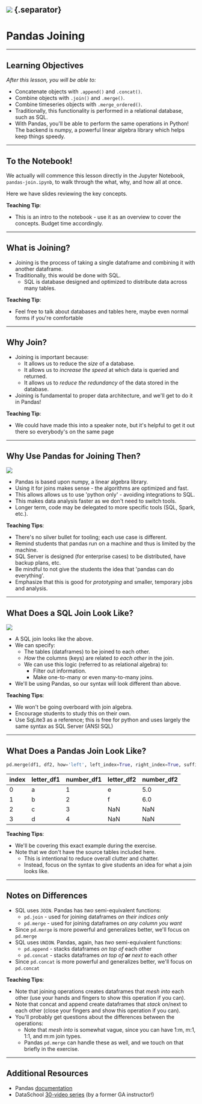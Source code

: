 <!--
---
title: Pandas Joining
type: lesson
duration: "0:45"
---
-->

## ![](https://s3.amazonaws.com/python-ga/images/GA_Cog_Medium_White_RGB.png)  {.separator}

<h1>Pandas Joining</h1>

<!--

## Overview
This is an intro to the notebook - use it as an overview to cover the concepts. Budget time accordingly.

## Important Notes or Prerequisites

- There are **Class Questions** littered throughout the notebook. Use as much/little time on these as you see fit relative to how your class is pacing
- This lesson includes high level slides and a Notebook. To present this content, it is recommended you begin directly with the Jupyter Notebook. The student slides contain the wrap-up of the big ideas covered in the notebook.


---

## Learning Objectives
*After this lesson, you will be able to:*

- Concatenate objects with .append() and .concat()
- Combinine objects with .join() and .merge()
- Combinine timeseries objects with .merge_ordered()
- Traditionally, this functionality is performed in a relational database, such as SQL.
- With pandas, you'll be able to perform the same operations - in python! The backend is numpy, a powerful linear algebra library which helps keep things speedy

## Duration
45 minutes.

---

## Suggested Agenda

|    Time     | Activity | Purpose |
|-------------|----------|---------|
| 0:00 - 0:03 | Welcome |
| 0:03 - 0:08 | Concatenate |
| 0:08 - 0:11 | Append |
| 0:11 - 0:25 | Joining |
| 0:25 - 0:30 | Merging |
| 0:30 - 0:40 | Exercise |
| 0:40 - 0:45 | Summary |

## Materials and Preparation
- Send out the link to the presentation slides, and help students download the Notebook.

## Differentiation and Extensions

- If students are excelling in the first half, consider deeper discussions.
- If students are struggling, hone the conceptual elements of each portion heavily - the **why**. Note that the order of these lessons is in order of importance, so even if the latter half is rushed, students will still be covering the major points.

-->

---

## Learning Objectives
*After this lesson, you will be able to:*

- Concatenate objects with `.append()` and `.concat()`.
- Combine objects with `.join()` and `.merge()`.
- Combine timeseries objects with `.merge_ordered()`.
- Traditionally, this functionality is performed in a relational database, such as SQL.
- With Pandas, you'll be able to perform the same operations in Python! The backend is numpy, a powerful linear algebra library which helps keep things speedy.

---

## To the Notebook!

We actually will commence this lesson directly in the Jupyter Notebook, `pandas-join.ipynb`, to walk through the what, why, and how all at once.

Here we have slides reviewing the key concepts.

<aside class="notes">

**Teaching Tip**:

- This is an intro to the notebook - use it as an overview to cover the concepts. Budget time accordingly.

</aside>


---

## What is Joining?

- Joining is the process of taking a single dataframe and combining it with another dataframe.
- Traditionally, this would be done with SQL.
  - SQL is database designed and optimized to distribute data across many tables.

<aside class="notes">

**Teaching Tip**:

- Feel free to talk about databases and tables here, maybe even normal forms if you're comfortable

</aside>

---

## Why Join?

- Joining is important because:
  - It allows us to reduce the _size_ of a database.
  - It allows us to _increase the speed_ at which data is queried and returned.
  - It allows us to _reduce the redundancy_ of the data stored in the database.
- Joining is fundamental to proper data architecture, and we'll get to do it in Pandas!

<aside class="notes">

**Teaching Tip**:
- We could have made this into a speaker note, but it's helpful to get it out there so everybody's on the same page

</aside>

---

## Why Use Pandas for Joining Then?

![](https://www.dataschool.io/content/images/2016/05/python_pandas.jpg)

- Pandas is based upon numpy, a linear algebra library.
- Using it for joins makes sense - the algorithms are optimized and fast.
- This allows allows us to use 'python only' - avoiding integrations to SQL.
- This makes data analysis faster as we don't need to switch tools.
- Longer term, code may be delegated to more specific tools (SQL, Spark, etc.).

<aside class="notes">

**Teaching Tips**:

- There's no silver bullet for tooling; each use case is different.
- Remind students that pandas run on a machine and thus is limited by the machine.
- SQL Server is designed (for enterprise cases) to be distributed, have backup plans, etc.
- Be mindful to not give the students the idea that 'pandas can do everything'.
- Emphasize that this is good for _prototyping_ and smaller, temporary jobs and analysis.

</aside>

---

## What Does a SQL Join Look Like?

![](https://www.interfacett.com/wp-content/uploads/2014/08/001-Multiple-Joins-Work-just-like-Single-Joins.png)

- A SQL join looks like the above.
- We can specify:
  - The tables (dataframes) to be joined to each other.
  - _How_ the columns (keys) are related _to each other_ in the join.
  - We can use this logic (referred to as relational algebra) to:
    - Filter out information.
    - Make one-to-many or even many-to-many joins.
- We'll be using Pandas, so our syntax will look different than above.

<aside class="notes">

**Teaching Tips**:

- We won't be going overboard with join algebra.
- Encourage students to study this on their own.
- Use SqLite3 as a reference; this is free for python and uses largely the same syntax as SQL Server (ANSI SQL)

</aside>

---

## What Does a Pandas Join Look Like?

```python
pd.merge(df1, df2, how='left', left_index=True, right_index=True, suffixes=('_df1', '_df2'))
```

|index|letter_df1|number_df1|letter_df2|number_df2|
|-----|----------|----------|----------|----------|
|0    |a         |1         |e         |5.0       |
|1    |b         |2         |f         |6.0       |
|2    |c         |3         |NaN       |NaN       |
|3    |d         |4         |NaN       |NaN       |

<aside class="notes">

**Teaching Tips**:

- We'll be covering this exact example during the exercise.
- Note that we don't have the source tables included here.
  - This is intentional to reduce overall clutter and chatter.
  - Instead, focus on the syntax to give students an idea for what a join looks like.

</aside>

---

## Notes on Differences

- SQL uses `JOIN`. Pandas has *two* semi-equivalent functions:
  - `pd.join` - used for joining dataframes _on their indices only_
  - `pd.merge` - used for joining dataframes _on any column you want_
- Since `pd.merge` is more powerful and generalizes better, we'll focus on `pd.merge`
- SQL uses `UNION`. Pandas, again, has *two* semi-equivalent functions:
  - `pd.append` - stacks dataframes _on top of_ each other
  - `pd.concat` - stacks dataframes _on top of_ **or** _next to_ each other
- Since `pd.concat` is more powerful and generalizes better, we'll focus on `pd.concat`

<aside class="notes">

**Teaching Tips**:

- Note that joining operations creates dataframes that _mesh into_ each other (use your hands and fingers to show this operation if you can).
- Note that concat and append create dataframes that _stack_ on/next to each other (close your fingers and show this operation if you can).
- You'll probably get questions about the differences between the operations:
  - Note that _mesh into_ is somewhat vague, since you can have 1:m, m:1, 1:1, and m:m join types.
  - Pandas `pd.merge` can handle these as well, and we touch on that briefly in the exercise.

</aside>

---

## Additional Resources

- Pandas [documentation](https://pandas.pydata.org/pandas-docs/stable/)
- DataSchool [30-video series](http://www.dataschool.io/easier-data-analysis-with-pandas/) (by a former GA instructor!)
